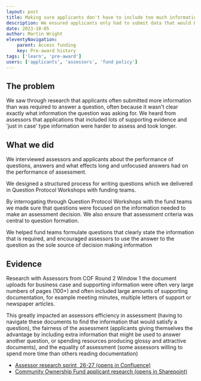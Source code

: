 ```yaml
---
layout: post
title: Making sure applicants don't have to include too much information
description: We ensured applicants only had to submit data that would be relevant to their application.
date: 2023-10-05
author: Martin Wright
eleventyNavigation:
    parent: Access funding
    key: Pre-award history
tags: ['learn', 'pre-award']
users: ['applicants', 'assessors', 'fund policy']
---
```


## The problem
We saw through research that applicants often submitted more information than was required to answer a question, often because it wasn't clear exactly what information the question was asking for. We heard from assessors that applications that included lots of supporting evidence and 'just in case' type information were harder to assess and took longer.  

## What we did
We interviewed assessors and applicants about the performance of questions, answers and what effects long and unfocused answers had on the performance of assessment.

We designed a structured process for writing questions which we delivered in Question Protocol Workshops with funding teams.

By interrogating through Question Protocol Workshops with the fund teams we made sure that questions were focused on the information needed to make an assessment decision. We also ensure that assessment criteria was central to question formation.

We helped fund teams formulate questions that clearly state the information that is required, and encouraged assessors to use the answer to the question as the sole source of decision making information

## Evidence
Research with Assessors from COF Round 2 Window 1 the document uploads for business case and supporting information were often very large numbers of pages (100+) and often included large amounts of supporting documentation, for example meeting minutes, multiple letters of support or newspaper articles.

This greatly impacted an assessors efficiency in assessment (having to navigate these documents to find the information that would satisfy a question), the fairness of the assessment (applicants giving themselves the advantage by including extra information that might be used to answer another question, or spending resources producing glossy and attractive documents), and the equality of assessment (some assessors willing to spend more time than others reading documentation)

- [Assessor research sprint  26-27 (opens in Confluence)](https://dluhcdigital.atlassian.net/wiki/spaces/FS/pages/5236144/Sprint+26-27+-+Round+2+Window+1+-+Interviews+with+applicants+and+contracted+commercial+assessors)
- [Community Ownership Fund applicant research (opens in Sharepoint)](https://mhclg.sharepoint.com.mcas.ms/:p:/s/FundingServiceDesignTeam/ETNJ66o7J65IuEjvu1a7igAByZ9LtBMezxW998FGD_rDow?e=d3SD0L)
